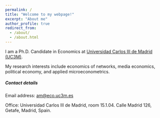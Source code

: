 ```yaml
---
permalink: /
title: "Welcome to my webpage!"
excerpt: "About me"
author_profile: true
redirect_from: 
  - /about/
  - /about.html
---
```




I am a Ph.D. Candidate in Economics at [Universidad Carlos III de Madrid (UC3M)](http://economics.uc3m.es/).

My research interests include economics of networks, media economics, political economy, and applied microeconometrics. 



##### Contact details



Email address: <a href="mailto:am@eco.uc3m.es">am@eco.uc3m.es</a>


Office: Universidad Carlos III de Madrid, room 15.1.04. Calle Madrid 126, Getafe, Madrid, Spain. 

